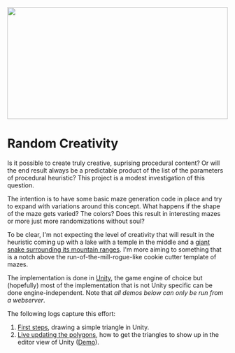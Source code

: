 
<img src="https://upload.wikimedia.org/wikipedia/commons/thumb/e/ea/Van_Gogh_-_Starry_Night_-_Google_Art_Project.jpg/757px-Van_Gogh_-_Starry_Night_-_Google_Art_Project.jpg" style="object-fit:cover" width="100%" height="256px"/>

Random Creativity
=================

Is it possible to create truly creative, suprising procedural content? Or will the end result always be a predictable product of the list of the parameters of procedural heuristic? This project is a modest investigation of this question. 

The intention is to have some basic maze generation code in place and try to expand with variations around this concept. What happens if the shape of the maze gets varied? The colors? Does this result in  interesting mazes or more just more randomizations without soul?

To be clear, I'm not expecting the level of creativity that will result in the heuristic coming up with a lake with a temple in the middle and a [giant snake surrounding its mountain ranges](https://www.google.com/url?sa=i&url=https%3A%2F%2Fwww.reddit.com%2Fr%2FVirtualPhotographers%2Fcomments%2Feomtwj%2Fgod_of_war_4_and_the_world_serpent%2F&psig=AOvVaw0K3YTu3Xn79ltR_lwtD6-J&ust=1595930479359000&source=images&cd=vfe&ved=0CAIQjRxqFwoTCLiMucCW7eoCFQAAAAAdAAAAABAD). I'm more aiming to something that is a notch above the run-of-the-mill-rogue-like cookie cutter template of mazes.

The implementation is done in [Unity](https://unity.com/), the game engine of choice but (hopefully) most of the implementation that is not Unity specific can be done engine-independent. Note that _all demos below can only be run from a webserver_.  

The following logs capture this effort:

1. [First steps](Doc/first-steps.md), drawing a simple triangle in Unity.
2. [Live updating the polygons](Doc/updating-the-editor.md), how to get the triangles to show up in the editor view of Unity ([Demo](Doc/Html/TwoTriangles/index.html)). 
